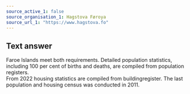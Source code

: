 ```yaml
---
source_active_1: false
source_organisation_1: Hagstova Føroya
source_url_1: "https://www.hagstova.fo"
---
```

## Text answer  
Faroe Islands meet both requirements. Detailed population statistics, including 100 per cent of births and deaths, are compiled from population registers.  
From 2022 housing statistics are compiled from buildingregister. The last population and housing census was conducted in 2011.
